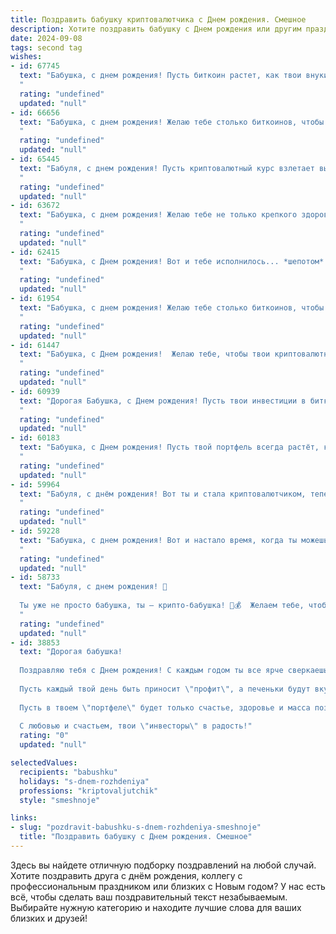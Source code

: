 ```yaml
---
title: Поздравить бабушку криптовалютчика c Днем рождения. Смешное
description: Хотите поздравить бабушку c Днем рождения или другим праздником? Наш ИИ создаст незабываемое поздравление, а вы обязательно выделитесь среди других.  
date: 2024-09-08
tags: second tag
wishes:
- id: 67745
  text: "Бабушка, с днем рождения! Пусть биткоин растет, как твои внуки, а эфириум сияет, как твои глаза!
  "
  rating: "undefined"
  updated: "null"
- id: 66656
  text: "Бабушка, с днем рождения! Желаю тебе столько биткоинов, чтобы ты могла купить себе целый лунный модуль и сажать там помидоры! 😜  Пусть каждый день приносит тебе новые дивиденды, а транзакции всегда проходят без задержек! 😉
  "
  rating: "undefined"
  updated: "null"
- id: 65445
  text: "Бабуля, с днем рождения! Пусть криптовалютный курс взлетает выше, чем твои тортики на праздничном столе, а майнинг приносит прибыль, как внуки радости! 😉🎂
  "
  rating: "undefined"
  updated: "null"
- id: 63672
  text: "Бабушка, с днем рождения! Желаю тебе не только крепкого здоровья и бодрости духа, но и чтобы ты вкладывала свои кровные не только в акции Газпрома, но и в перспективные криптовалюты! Долгой жизни тебе, а биткоин пусть растет как на дрожжах! 🥳
  "
  rating: "undefined"
  updated: "null"
- id: 62415
  text: "Бабушка, с Днем рождения! Вот и тебе исполнилось... *шепотом* неважно сколько! Главное, что ты, как настоящий криптовалютчик, умеешь держать курс на успех! Желаю, чтобы твоя \"цифровая валюта\" счастья всегда была в плюсе, а биткоины радости приносили только прибыль! 🎉🥳
  "
  rating: "undefined"
  updated: "null"
- id: 61954
  text: "Бабушка, с днем рождения! Желаю тебе столько биткоинов, чтобы ты могла купить себе все, что душа пожелает, и еще осталась на пару внуков! Пусть твою жизнь украшают только зеленые свечи на торте, а остальные - пусть останутся в минусе! 😉
  "
  rating: "undefined"
  updated: "null"
- id: 61447
  text: "Бабушка, с Днем рождения!  Желаю тебе, чтобы твои криптовалютные инвестиции взлетели до Луны, а потом и дальше! Пусть биткоин растет как на дрожжах, а эфир - как на крыльях! 😂🎉
  "
  rating: "undefined"
  updated: "null"
- id: 60939
  text: "Дорогая Бабушка, с Днем рождения! Пусть твои инвестиции в биткоины принесут тебе не только прибыль, но и кучу новых модных кроссовок! 🎉😎
  "
  rating: "undefined"
  updated: "null"
- id: 60183
  text: "Бабушка, с Днем рождения! Пусть твой портфель всегда растёт, как майнинг-ферма в разгар лета! 🎉🥳  И не забудь, что самая ценная валюта - это твоё здоровье и любовь близких! 💖
  "
  rating: "undefined"
  updated: "null"
- id: 59964
  text: "Бабуля, с днём рождения! Вот ты и стала криптовалютчиком, теперь тебе точно не страшен никакой кризис! Только на биткоине осторожнее, а то внуки все деньги на \"майнинг\" прогеймят!))
  "
  rating: "undefined"
  updated: "null"
- id: 59228
  text: "Бабушка, с днем рождения! Вот и настало время, когда ты можешь официально считать себя криптовалютным ветераном! Надеюсь, твой портфель растет быстрее, чем твоих внуков, а  биткойн уже принес тебе не одно \"купи бабушке машину\"! 😉  🎉
  "
  rating: "undefined"
  updated: "null"
- id: 58733
  text: "Бабуля, с днем рождения! 🥳
  
  Ты уже не просто бабушка, ты — крипто-бабушка! 👵💰  Желаем тебе, чтобы биткоин рос как на дрожжах, а Ethereum летел в космос! 🚀  И, конечно же, чтобы ты всегда была в курсе самых горячих трендов в мире криптовалют! 😎
  "
  rating: "undefined"
  updated: "null"
- id: 38853
  text: "Дорогая бабушка!
  
  Поздравляю тебя с Днем рождения! С каждым годом ты все ярче сверкаешь, как биткойн на пике! Желаю, чтобы твоя жизнь была наполнена не только веселыми моментами, но и стабильным ростом радости, как у лучших криптовалют.
  
  Пусть каждый твой день быть приносит \"профит\", а печеньки будут вкуснее, чем любой форк! Ты — наш главный криптовалютчик, и твоя мудрость на вес золота, а улыбка дороже любых альткоинов.
  
  Пусть в твоем \"портфеле\" будет только счастье, здоровье и масса позитивных моментов! И помни: когда жизнь дает \"ложные сигналы\", просто держись за нас — ведь мы всегда рядом!
  
  С любовью и счастьем, твои \"инвесторы\" в радость!"
  rating: "0"
  updated: "null"

selectedValues:
  recipients: "babushku"
  holidays: "s-dnem-rozhdeniya"
  professions: "kriptovaljutchik"
  style: "smeshnoje"

links:
- slug: "pozdravit-babushku-s-dnem-rozhdeniya-smeshnoje"
  title: "Поздравить бабушку c Днем рождения. Смешное"
---
```


Здесь вы найдете отличную подборку поздравлений на любой случай. 
Хотите поздравить друга с днём рождения, коллегу с профессиональным праздником или близких с Новым годом? У нас есть всё, чтобы сделать ваш поздравительный текст незабываемым. Выбирайте нужную категорию и находите лучшие слова для ваших близких и друзей!
